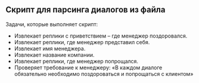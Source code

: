 ## Скрипт для парсинга диалогов из файла
Задачи, которые выполняет скрипт:
- Извлекает реплики с приветствием – где менеджер поздоровался.
- Извлекает реплики, где менеджер представил себя.
- Извлекает имя менеджера.
- Извлекает название компании.
- Извлекает реплики, где менеджер попрощался.
- Проверяет требование к менеджеру: «В каждом диалоге
обязательно необходимо поздороваться и попрощаться с
клиентом»

